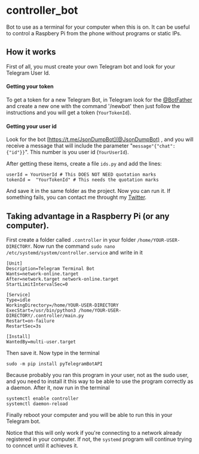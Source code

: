 # controller_bot

Bot to use as a terminal for your computer when this is on. It can be useful to control a Raspbery Pi from the phone without programs or static IPs.

## How it works

First of all, you must create your own Telegram bot and look for your Telegram User Id.

#### Getting your token

To get a token for a new Telegram Bot, in Telegram look for the [@BotFather](https://t.me/BotFather) and create a new one with the command '/newbot' then just follow the instructions and you will get a token (`YourTokenId`).

#### Getting your user id

Look for the bot [https://t.me/JsonDumpBot](@JsonDumpBot) , and you will receive a message that will include the parameter "```message"{"chat":{"id"}}```". This number is you user id (`YourUserId`).

After getting these items, create a file `ids.py` and add the lines:

```python3
userId = YourUserId # This DOES NOT NEED quotation marks
tokenId =  "YourTokenId" # This needs the quotation marks 
```
And save it in the same folder as the project. Now you can run it. 
If something fails, you can contact me throught my [Twitter](https://twitter.com/iam_agf).

## Taking advantage in a Raspberry Pi (or any computer).

First create a folder called `.controller` in your folder `/home/YOUR-USER-DIRECTORY`. Now run the command `sudo nano /etc/systemd/system/controller.service` and write in it

```
[Unit]
Description=Telegram Terminal Bot
Wants=network-online.target
After=network.target network-online.target
StartLimitIntervalSec=0

[Service]
Type=idle
WorkingDirectory=/home/YOUR-USER-DIRECTORY
ExecStart=/usr/bin/python3 /home/YOUR-USER-DIRECTORY/.controller/main.py
Restart=on-failure
RestartSec=3s

[Install]
WantedBy=multi-user.target

```

Then save it. Now type in the terminal

```
sudo -m pip install pyTelegramBotAPI
```
Because probably you ran this program in your user, not as the sudo user, and you need to install it this way to be able to use the program correctly as a daemon. After it, now run in the terminal 
```
systemctl enable controller
systemctl daemon-reload
```

Finally reboot your computer and you will be able to run this in your Telegram bot.

Notice that this will only work if you're connecting to a network already registered in your computer. If not, the `systemd` program will continue trying to conncet until it achieves it.

